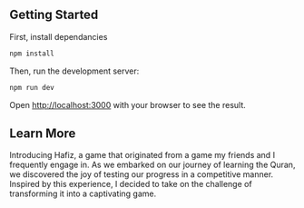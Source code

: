 ## Getting Started

First, install dependancies 

```bash
npm install 
```
Then, run the development server:

```bash
npm run dev
```

Open [http://localhost:3000](http://localhost:3000) with your browser to see the result.

## Learn More

Introducing Hafiz, a game that originated from a game my friends and I frequently engage in. As we embarked on our journey of learning the Quran, we discovered the joy of testing our progress in a competitive manner. Inspired by this experience, I decided to take on the challenge of transforming it into a captivating game.
